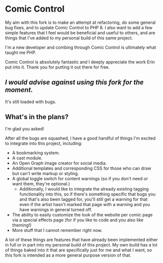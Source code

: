 <main>
<h1>Comic Control</h1>
<p>My aim with this fork is to make an attempt at refactoring, do some general bug fixes, and to update Comic Control to PHP 8. I also want to add a few simple features that I feel would be beneficial and useful to others, and are things that I've added to my personal build of this same project.</p>
<p>I'm a new developer and combing through Comic Control is ultimately what taught me PHP.</p>
<p>Comic Control is absolutely fantastic and I deeply appreciate the work Erin put into it. Thank you for putting it out there for free.</p>

<h2><em>I would advise against using this fork for the moment.</em></h2>
<p>It's still loaded with bugs.</p>

<h2>What's in the plans?</h2>
<p>I'm glad you asked!</p>
<p>After all the bugs are squashed, I have a good handful of things I'm excited to integrate into this project, including:</p>
<ul>
  <li>A bookmarking system.</li>
  <li>A cast module.</li>
  <li>An Open Graph image creator for social media.</li>
  <li>Additional templates and corresponding CSS for those who can draw but can't write markup or styling.</li>
  <li>A global toggle switch for content warnings (so if you don't need or want them, they're optional.)
  <ul><li>Additionally, I would like to integrate the already existing tagging functionality into this, so if there's something specific that bugs you and that's also been tagged for, you'll still get a warning for that even if the artist hasn't marked that page with a warning and you have warnings in general turned off.</li></ul></li>
  <li>The ability to easily customize the look of the website per comic page via a special effects page (for if you like to code and you also like theming!)</li>
  <li>More stuff that I cannot remember right now.</li>
</ul>
<p>A lot of these things are features that have already been implemented either in full or in part into my personal build of this project. My own build has a lot of things baked into it that are specifically just for me and what I want, so this fork is intended as a more general purpose version of that.</p>
</main>

